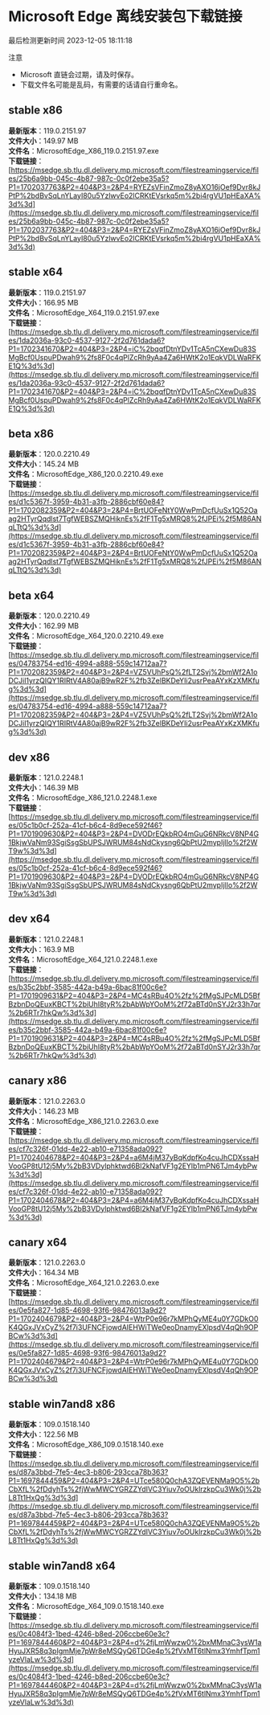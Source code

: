 # Microsoft Edge 离线安装包下载链接
最后检测更新时间
2023-12-05 18:11:18

注意
* Microsoft 直链会过期，请及时保存。
* 下载文件名可能是乱码，有需要的话请自行重命名。

## stable x86
**最新版本**：119.0.2151.97  
**文件大小**：149.97 MB  
**文件名**：MicrosoftEdge_X86_119.0.2151.97.exe  
**下载链接**：[https://msedge.sb.tlu.dl.delivery.mp.microsoft.com/filestreamingservice/files/25b6a9bb-045c-4b87-987c-0c0f2ebe35a5?P1=1702037763&P2=404&P3=2&P4=RYEZsVFinZmoZ8yAXO16jOef9Dvr8kJPtP%2bdBvSqLnYLayI80u5YzlwvEo2lCRKtEVsrkq5m%2bi4rgVU1pHEaXA%3d%3d](https://msedge.sb.tlu.dl.delivery.mp.microsoft.com/filestreamingservice/files/25b6a9bb-045c-4b87-987c-0c0f2ebe35a5?P1=1702037763&P2=404&P3=2&P4=RYEZsVFinZmoZ8yAXO16jOef9Dvr8kJPtP%2bdBvSqLnYLayI80u5YzlwvEo2lCRKtEVsrkq5m%2bi4rgVU1pHEaXA%3d%3d)  

## stable x64
**最新版本**：119.0.2151.97  
**文件大小**：166.95 MB  
**文件名**：MicrosoftEdge_X64_119.0.2151.97.exe  
**下载链接**：[https://msedge.sb.tlu.dl.delivery.mp.microsoft.com/filestreamingservice/files/1da2036a-93c0-4537-9127-2f2d761dada6?P1=1702341670&P2=404&P3=2&P4=iC%2bqqfDtnYDv1TcA5nCXewDu83SMgBcf0UspuPDwah9%2fs8F0c4qPlZcRh9yAa4Za6HWtK2o1EqkVDLWaRFKE1Q%3d%3d](https://msedge.sb.tlu.dl.delivery.mp.microsoft.com/filestreamingservice/files/1da2036a-93c0-4537-9127-2f2d761dada6?P1=1702341670&P2=404&P3=2&P4=iC%2bqqfDtnYDv1TcA5nCXewDu83SMgBcf0UspuPDwah9%2fs8F0c4qPlZcRh9yAa4Za6HWtK2o1EqkVDLWaRFKE1Q%3d%3d)  

## beta x86
**最新版本**：120.0.2210.49  
**文件大小**：145.24 MB  
**文件名**：MicrosoftEdge_X86_120.0.2210.49.exe  
**下载链接**：[https://msedge.sb.tlu.dl.delivery.mp.microsoft.com/filestreamingservice/files/d1c5367f-3959-4b31-a3fb-2886cbf60e84?P1=1702082359&P2=404&P3=2&P4=BrtUOFeNtY0WwPmDcfUuSx1Q52Oaag2HTyrQqdlst7TgfWEBSZMQHiknEs%2fF1Tg5xMRQ8%2fJPEi%2f5M86ANqLTtQ%3d%3d](https://msedge.sb.tlu.dl.delivery.mp.microsoft.com/filestreamingservice/files/d1c5367f-3959-4b31-a3fb-2886cbf60e84?P1=1702082359&P2=404&P3=2&P4=BrtUOFeNtY0WwPmDcfUuSx1Q52Oaag2HTyrQqdlst7TgfWEBSZMQHiknEs%2fF1Tg5xMRQ8%2fJPEi%2f5M86ANqLTtQ%3d%3d)  

## beta x64
**最新版本**：120.0.2210.49  
**文件大小**：162.99 MB  
**文件名**：MicrosoftEdge_X64_120.0.2210.49.exe  
**下载链接**：[https://msedge.sb.tlu.dl.delivery.mp.microsoft.com/filestreamingservice/files/04783754-ed16-4994-a888-559c14712aa7?P1=1702082359&P2=404&P3=2&P4=VZ5VUhPsQ%2fLT2Svj%2bmWf2A1oDCJil1yrzQIQY1RIRtV4A80ajB9wR2F%2fb3ZelBKDeYIi2usrPeaAYxKzXMKfug%3d%3d](https://msedge.sb.tlu.dl.delivery.mp.microsoft.com/filestreamingservice/files/04783754-ed16-4994-a888-559c14712aa7?P1=1702082359&P2=404&P3=2&P4=VZ5VUhPsQ%2fLT2Svj%2bmWf2A1oDCJil1yrzQIQY1RIRtV4A80ajB9wR2F%2fb3ZelBKDeYIi2usrPeaAYxKzXMKfug%3d%3d)  

## dev x86
**最新版本**：121.0.2248.1  
**文件大小**：146.39 MB  
**文件名**：MicrosoftEdge_X86_121.0.2248.1.exe  
**下载链接**：[https://msedge.sb.tlu.dl.delivery.mp.microsoft.com/filestreamingservice/files/05c1b0cf-252a-41cf-b6c4-8d9ece592f46?P1=1701909630&P2=404&P3=2&P4=DVODrEQkbRO4mGuG6NRkcV8NP4G1BkjwVaNm93SgiSsgSbUPSJWRUM84sNdCkysng6QbPtU2mypIjlIo%2f2WT9w%3d%3d](https://msedge.sb.tlu.dl.delivery.mp.microsoft.com/filestreamingservice/files/05c1b0cf-252a-41cf-b6c4-8d9ece592f46?P1=1701909630&P2=404&P3=2&P4=DVODrEQkbRO4mGuG6NRkcV8NP4G1BkjwVaNm93SgiSsgSbUPSJWRUM84sNdCkysng6QbPtU2mypIjlIo%2f2WT9w%3d%3d)  

## dev x64
**最新版本**：121.0.2248.1  
**文件大小**：163.9 MB  
**文件名**：MicrosoftEdge_X64_121.0.2248.1.exe  
**下载链接**：[https://msedge.sb.tlu.dl.delivery.mp.microsoft.com/filestreamingservice/files/b35c2bbf-3585-442a-b49a-6bac81f00c6e?P1=1701909631&P2=404&P3=2&P4=MC4sRBu4O%2fz%2fMgSJPcMLD5BfBzbnDoQEuxKBCT%2biUhI8tyR%2bAbWpYOoM%2f72aBTd0nSYJ2r33h7qr%2b6RTr7hkQw%3d%3d](https://msedge.sb.tlu.dl.delivery.mp.microsoft.com/filestreamingservice/files/b35c2bbf-3585-442a-b49a-6bac81f00c6e?P1=1701909631&P2=404&P3=2&P4=MC4sRBu4O%2fz%2fMgSJPcMLD5BfBzbnDoQEuxKBCT%2biUhI8tyR%2bAbWpYOoM%2f72aBTd0nSYJ2r33h7qr%2b6RTr7hkQw%3d%3d)  

## canary x86
**最新版本**：121.0.2263.0  
**文件大小**：146.23 MB  
**文件名**：MicrosoftEdge_X86_121.0.2263.0.exe  
**下载链接**：[https://msedge.sb.tlu.dl.delivery.mp.microsoft.com/filestreamingservice/files/cf7c326f-01dd-4e22-ab10-e71358ada092?P1=1702404678&P2=404&P3=2&P4=a6M4jM37yBqKdpfKo4cuJhCDXssaHVooGP8tU12j5My%2bB3VDylphktwd6Bl2kNafVF1g2EYlb1mPN6TJm4ybPw%3d%3d](https://msedge.sb.tlu.dl.delivery.mp.microsoft.com/filestreamingservice/files/cf7c326f-01dd-4e22-ab10-e71358ada092?P1=1702404678&P2=404&P3=2&P4=a6M4jM37yBqKdpfKo4cuJhCDXssaHVooGP8tU12j5My%2bB3VDylphktwd6Bl2kNafVF1g2EYlb1mPN6TJm4ybPw%3d%3d)  

## canary x64
**最新版本**：121.0.2263.0  
**文件大小**：164.34 MB  
**文件名**：MicrosoftEdge_X64_121.0.2263.0.exe  
**下载链接**：[https://msedge.sb.tlu.dl.delivery.mp.microsoft.com/filestreamingservice/files/0e5fa827-1d85-4698-93f6-98476013a9d2?P1=1702404679&P2=404&P3=2&P4=WtrP0e96r7kMPhQyME4u0Y7GDkO0K4QGxJVxCyZ%2f7i3UFNCFjowdAIEHWiTWe0eoDnamyEXlpsdV4qQh9OPBCw%3d%3d](https://msedge.sb.tlu.dl.delivery.mp.microsoft.com/filestreamingservice/files/0e5fa827-1d85-4698-93f6-98476013a9d2?P1=1702404679&P2=404&P3=2&P4=WtrP0e96r7kMPhQyME4u0Y7GDkO0K4QGxJVxCyZ%2f7i3UFNCFjowdAIEHWiTWe0eoDnamyEXlpsdV4qQh9OPBCw%3d%3d)  

## stable win7and8 x86
**最新版本**：109.0.1518.140  
**文件大小**：122.56 MB  
**文件名**：MicrosoftEdge_X86_109.0.1518.140.exe  
**下载链接**：[https://msedge.sb.tlu.dl.delivery.mp.microsoft.com/filestreamingservice/files/d87a3bbd-7fe5-4ec3-b806-293cca78b363?P1=1697844459&P2=404&P3=2&P4=UTce580Q0chA3ZQEVENMa9O5%2bCbXfL%2fDdyhTs%2fjWwMWCYGRZZYdIVC3Yiuv7oOUklrzkpCu3Wk0j%2bL8Tt1HxQg%3d%3d](https://msedge.sb.tlu.dl.delivery.mp.microsoft.com/filestreamingservice/files/d87a3bbd-7fe5-4ec3-b806-293cca78b363?P1=1697844459&P2=404&P3=2&P4=UTce580Q0chA3ZQEVENMa9O5%2bCbXfL%2fDdyhTs%2fjWwMWCYGRZZYdIVC3Yiuv7oOUklrzkpCu3Wk0j%2bL8Tt1HxQg%3d%3d)  

## stable win7and8 x64
**最新版本**：109.0.1518.140  
**文件大小**：134.18 MB  
**文件名**：MicrosoftEdge_X64_109.0.1518.140.exe  
**下载链接**：[https://msedge.sb.tlu.dl.delivery.mp.microsoft.com/filestreamingservice/files/0c4084f3-1bed-4246-b8ed-206ccbe60e3c?P1=1697844460&P2=404&P3=2&P4=d%2fjLmWwzw0%2bxMMnaC3ysW1aHyuJXR58q3pIgmMje7pWr8eMSQyQ6TDGe4p%2fVxMT6tlNmx3YmhfTpm1yzeVlaLw%3d%3d](https://msedge.sb.tlu.dl.delivery.mp.microsoft.com/filestreamingservice/files/0c4084f3-1bed-4246-b8ed-206ccbe60e3c?P1=1697844460&P2=404&P3=2&P4=d%2fjLmWwzw0%2bxMMnaC3ysW1aHyuJXR58q3pIgmMje7pWr8eMSQyQ6TDGe4p%2fVxMT6tlNmx3YmhfTpm1yzeVlaLw%3d%3d)  

